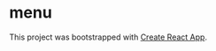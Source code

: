 # menu

This project was bootstrapped with [Create React App](https://github.com/facebook/create-react-app).
